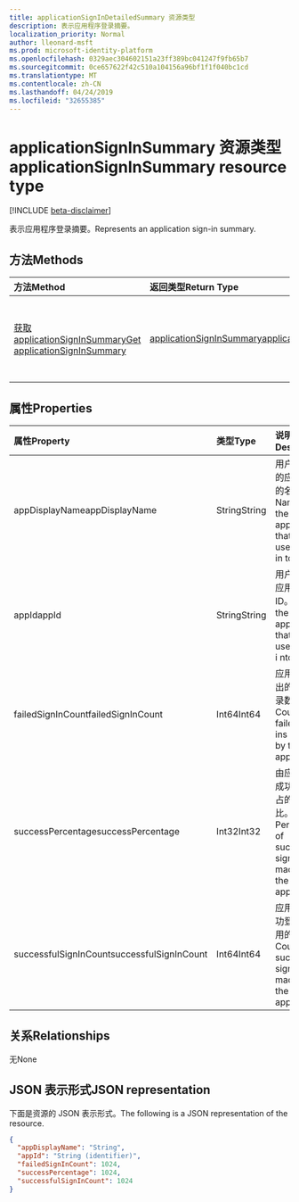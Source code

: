 ```yaml
---
title: applicationSignInDetailedSummary 资源类型
description: 表示应用程序登录摘要。
localization_priority: Normal
author: lleonard-msft
ms.prod: microsoft-identity-platform
ms.openlocfilehash: 0329aec304602151a23ff389bc041247f9fb65b7
ms.sourcegitcommit: 0ce657622f42c510a104156a96bf1f1f040bc1cd
ms.translationtype: MT
ms.contentlocale: zh-CN
ms.lasthandoff: 04/24/2019
ms.locfileid: "32655385"
---
```

# <a name="applicationsigninsummary-resource-type"></a><span data-ttu-id="001a4-103">applicationSignInSummary 资源类型</span><span class="sxs-lookup"><span data-stu-id="001a4-103">applicationSignInSummary resource type</span></span>

[!INCLUDE [beta-disclaimer](../../includes/beta-disclaimer.md)]

<span data-ttu-id="001a4-104">表示应用程序登录摘要。</span><span class="sxs-lookup"><span data-stu-id="001a4-104">Represents an application sign-in summary.</span></span>

## <a name="methods"></a><span data-ttu-id="001a4-105">方法</span><span class="sxs-lookup"><span data-stu-id="001a4-105">Methods</span></span>

| <span data-ttu-id="001a4-106">方法</span><span class="sxs-lookup"><span data-stu-id="001a4-106">Method</span></span>       | <span data-ttu-id="001a4-107">返回类型</span><span class="sxs-lookup"><span data-stu-id="001a4-107">Return Type</span></span> | <span data-ttu-id="001a4-108">说明</span><span class="sxs-lookup"><span data-stu-id="001a4-108">Description</span></span> |
|:-------------|:------------|:------------|
| [<span data-ttu-id="001a4-109">获取 applicationSignInSummary</span><span class="sxs-lookup"><span data-stu-id="001a4-109">Get applicationSignInSummary</span></span>](../api/applicationsigninsummary-get.md) | [<span data-ttu-id="001a4-110">applicationSignInSummary</span><span class="sxs-lookup"><span data-stu-id="001a4-110">applicationSignInSummary</span></span>](applicationsigninsummary.md) | <span data-ttu-id="001a4-111">读取**applicationSignInSummary**对象的属性和关系。</span><span class="sxs-lookup"><span data-stu-id="001a4-111">Read the properties and relationships of an **applicationSignInSummary** object.</span></span> |

## <a name="properties"></a><span data-ttu-id="001a4-112">属性</span><span class="sxs-lookup"><span data-stu-id="001a4-112">Properties</span></span>
| <span data-ttu-id="001a4-113">属性</span><span class="sxs-lookup"><span data-stu-id="001a4-113">Property</span></span>     | <span data-ttu-id="001a4-114">类型</span><span class="sxs-lookup"><span data-stu-id="001a4-114">Type</span></span>        | <span data-ttu-id="001a4-115">说明</span><span class="sxs-lookup"><span data-stu-id="001a4-115">Description</span></span> |
|:-------------|:------------|:------------|
|<span data-ttu-id="001a4-116">appDisplayName</span><span class="sxs-lookup"><span data-stu-id="001a4-116">appDisplayName</span></span>|<span data-ttu-id="001a4-117">String</span><span class="sxs-lookup"><span data-stu-id="001a4-117">String</span></span>|<span data-ttu-id="001a4-118">用户登录到的应用程序的名称。</span><span class="sxs-lookup"><span data-stu-id="001a4-118">Name of the application that the user signed in to.</span></span>|
|<span data-ttu-id="001a4-119">appId</span><span class="sxs-lookup"><span data-stu-id="001a4-119">appId</span></span>|<span data-ttu-id="001a4-120">String</span><span class="sxs-lookup"><span data-stu-id="001a4-120">String</span></span>|  <span data-ttu-id="001a4-121">用户签署的应用程序的 ID。</span><span class="sxs-lookup"><span data-stu-id="001a4-121">ID of the application that the user signed i nto.</span></span>|
|<span data-ttu-id="001a4-122">failedSignInCount</span><span class="sxs-lookup"><span data-stu-id="001a4-122">failedSignInCount</span></span>|<span data-ttu-id="001a4-123">Int64</span><span class="sxs-lookup"><span data-stu-id="001a4-123">Int64</span></span>|<span data-ttu-id="001a4-124">应用程序发出的失败登录数。</span><span class="sxs-lookup"><span data-stu-id="001a4-124">Count of failed sign-ins made by the application.</span></span>|
|<span data-ttu-id="001a4-125">successPercentage</span><span class="sxs-lookup"><span data-stu-id="001a4-125">successPercentage</span></span>|<span data-ttu-id="001a4-126">Int32</span><span class="sxs-lookup"><span data-stu-id="001a4-126">Int32</span></span>|<span data-ttu-id="001a4-127">由应用程序成功登录所占的百分比。</span><span class="sxs-lookup"><span data-stu-id="001a4-127">Percentage of successful sign-ins made by the application.</span></span>|
|<span data-ttu-id="001a4-128">successfulSignInCount</span><span class="sxs-lookup"><span data-stu-id="001a4-128">successfulSignInCount</span></span>|<span data-ttu-id="001a4-129">Int64</span><span class="sxs-lookup"><span data-stu-id="001a4-129">Int64</span></span>|<span data-ttu-id="001a4-130">应用程序成功登录时所用的计数。</span><span class="sxs-lookup"><span data-stu-id="001a4-130">Count of successful sign-ins made by the application.</span></span>|

## <a name="relationships"></a><span data-ttu-id="001a4-131">关系</span><span class="sxs-lookup"><span data-stu-id="001a4-131">Relationships</span></span>
<span data-ttu-id="001a4-132">无</span><span class="sxs-lookup"><span data-stu-id="001a4-132">None</span></span>


## <a name="json-representation"></a><span data-ttu-id="001a4-133">JSON 表示形式</span><span class="sxs-lookup"><span data-stu-id="001a4-133">JSON representation</span></span>

<span data-ttu-id="001a4-134">下面是资源的 JSON 表示形式。</span><span class="sxs-lookup"><span data-stu-id="001a4-134">The following is a JSON representation of the resource.</span></span>

<!-- {
  "blockType": "resource",
  "optionalProperties": [

  ],
  "@odata.type": "microsoft.graph.applicationSignInSummary"
}-->

```json
{
  "appDisplayName": "String",
  "appId": "String (identifier)",
  "failedSignInCount": 1024,
  "successPercentage": 1024,
  "successfulSignInCount": 1024
}

```

<!-- uuid: 8fcb5dbc-d5aa-4681-8e31-b001d5168d79
2015-10-25 14:57:30 UTC -->
<!-- {
  "type": "#page.annotation",
  "description": "applicationSignInSummary resource",
  "keywords": "",
  "section": "documentation",
  "tocPath": ""
}-->
